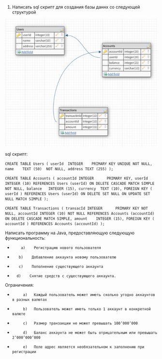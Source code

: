1. Написать sql скрипт для создания базы даннх со следующей структурой

![HW4.png](HW4.png)

sql скрипт:

`CREATE TABLE Users (
userId  INTEGER    PRIMARY KEY
UNIQUE
NOT NULL,
name    TEXT (50)  NOT NULL,
address TEXT (255)
);`

`CREATE TABLE Accounts (
accountId INTEGER      PRIMARY KEY,
userId    INTEGER (10) REFERENCES Users (userId) ON DELETE CASCADE
MATCH SIMPLE
NOT NULL,
balance   INTEGER (15),
currency  TEXT (10),
FOREIGN KEY (
userId
)
REFERENCES Users (userId) ON DELETE SET NULL
ON UPDATE SET NULL
MATCH SIMPLE
);`

`CREATE TABLE Transactions (
transacId INTEGER      PRIMARY KEY
NOT NULL,
accountId INTEGER (10) NOT NULL
REFERENCES Accounts (accountId) ON DELETE CASCADE
MATCH SIMPLE,
amount    INTEGER (15),
FOREIGN KEY (
accountId
)
REFERENCES Accounts (accountId)
);`


Написать программу на Java, предоставляющую следующую функциональность:
   
*         a)	Регистрацию нового пользователя
 *        b)	Добавление аккаунта новому пользователю
 *        c)	Пополнение существующего аккаунта
  *       d)	Снятие средств с существующего аккаунта.
Ограничения: 
*          a)	Каждый пользователь может иметь сколько угодно аккаунтов в разных валютах
*          b)	Пользователь может иметь только 1 аккаунт в конкретной валюте
*          c)	Размер транзакции не может превышать 100’000’000
*          d)	Баланс аккаунта не может быть отрицательным или превышать 2’000’000’000
*          e)	Поле адрес является необязательном к заполнению при регистрации